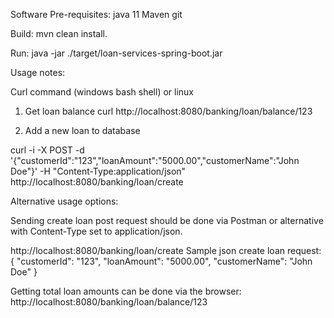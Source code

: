 

Software Pre-requisites: 
java 11
Maven
git

Build: mvn clean install.

Run: java -jar ./target/loan-services-spring-boot.jar

Usage notes:

Curl command (windows bash shell) or linux

1.	Get loan balance
curl http://localhost:8080/banking/loan/balance/123

2) Add a new loan to database

curl -i -X POST -d '{"customerId":"123","loanAmount":"5000.00","customerName":"John Doe"}' -H "Content-Type:application/json" http://localhost:8080/banking/loan/create

Alternative usage options:

Sending create loan post request should be done via Postman or alternative with Content-Type set to application/json.

http://localhost:8080/banking/loan/create
Sample json create loan request:
{
"customerId": "123",
"loanAmount": "5000.00",
"customerName": "John Doe"
}

Getting total loan amounts can be done via the browser:
http://localhost:8080/banking/loan/balance/123
